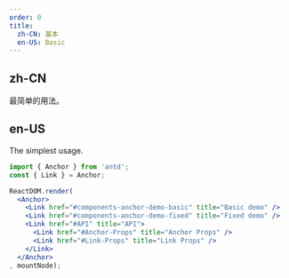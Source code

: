 ```yaml
---
order: 0
title:
  zh-CN: 基本
  en-US: Basic
---
```


## zh-CN

最简单的用法。

## en-US

The simplest usage.

```jsx
import { Anchor } from 'antd';
const { Link } = Anchor;

ReactDOM.render(
  <Anchor>
    <Link href="#components-anchor-demo-basic" title="Basic demo" />
    <Link href="#components-anchor-demo-fixed" title="Fixed demo" />
    <Link href="#API" title="API">
      <Link href="#Anchor-Props" title="Anchor Props" />
      <Link href="#Link-Props" title="Link Props" />
    </Link>
  </Anchor>
, mountNode);
```

<style>
.code-box-demo .ant-affix {
  z-index: 11;
}
</style>
